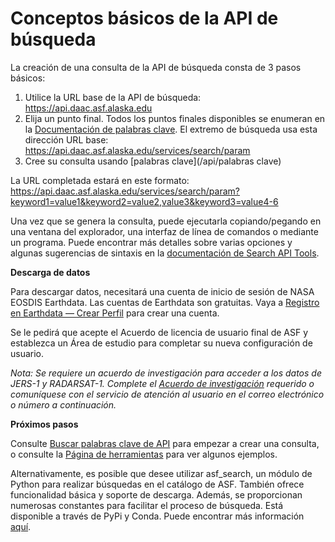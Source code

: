 # Conceptos básicos de la API de búsqueda

La creación de una consulta de la API de búsqueda consta de 3 pasos básicos:

1. Utilice la URL base de la API de búsqueda: https://api.daac.asf.alaska.edu
2. Elija un punto final. Todos los puntos finales disponibles se enumeran en la [Documentación de palabras clave](/api/keywords). El extremo de búsqueda usa esta dirección URL base: https://api.daac.asf.alaska.edu/services/search/param
3. Cree su consulta usando [palabras clave](/api/palabras clave)

La URL completada estará en este formato: https://api.daac.asf.alaska.edu/services/search/param?keyword1=value1&keyword2=value2,value3&keyword3=value4-6

Una vez que se genera la consulta, puede ejecutarla copiando/pegando en una ventana del explorador, una interfaz de línea de comandos o mediante un programa. Puede encontrar más detalles sobre varias opciones y algunas sugerencias de sintaxis en la [documentación de Search API Tools](/api/tools).

**Descarga de datos**

Para descargar datos, necesitará una cuenta de inicio de sesión de NASA EOSDIS Earthdata. Las cuentas de Earthdata son gratuitas. Vaya a [Registro en Earthdata — Crear Perfil](https://urs.earthdata.nasa.gov/users/new) para crear una cuenta.

Se le pedirá que acepte el Acuerdo de licencia de usuario final de ASF y establezca un Área de estudio para completar su nueva configuración de usuario.

*Nota: Se requiere un acuerdo de investigación para acceder a los datos de JERS-1 y RADARSAT-1. Complete el [Acuerdo de investigación](https://asf.alaska.edu/restricted-data-access-request) requerido o comuníquese con el servicio de atención al usuario en el correo electrónico o número a continuación.*

**Próximos pasos**

Consulte [Buscar palabras clave de API](/api/keywords) para empezar a crear una consulta, o consulte la [Página de herramientas](/api/tools) para ver algunos ejemplos.

Alternativamente, es posible que desee utilizar asf_search, un módulo de Python para realizar búsquedas en el catálogo de ASF. También ofrece funcionalidad básica y soporte de descarga. Además, se proporcionan numerosas constantes para facilitar el proceso de búsqueda. Está disponible a través de PyPi y Conda. Puede encontrar más información [aquí](/asf_search/basics).